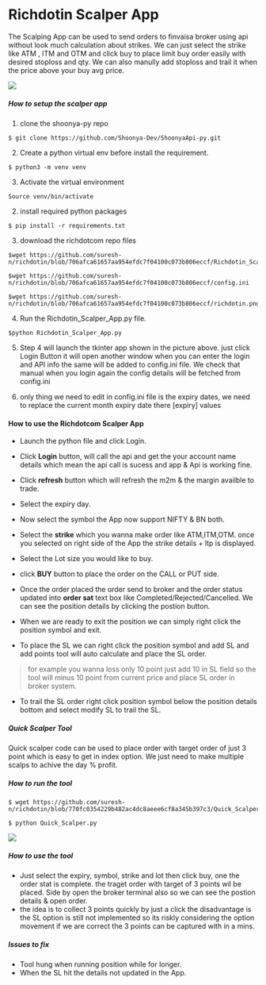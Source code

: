 # Richdotin Scalper App

The Scalping App can be used to send orders to finvaisa broker using api without look much calculation about strikes. We can just select the strike like ATM , ITM and OTM and click buy to place limit buy order easily with desired stoploss and qty. We can also manully add stoploss and trail it when the price above your buy avg price. 

![](https://i.imgur.com/DcLxofj.png)


##### How to setup the scalper app 

1. clone the shoonya-py repo 

```
$ git clone https://github.com/Shoonya-Dev/ShoonyaApi-py.git

```
2. Create a python virtual env before install the requirement.

```
$ python3 -m venv venv
```

3. Activate the virtual environment

```
Source venv/bin/activate
```

2. install required python packages  

`$ pip install -r requirements.txt`

3. download the richdotcom repo files 

```
$wget https://github.com/suresh-n/richdotin/blob/706afca61657aa954efdc7f04100c073b806eccf/Richdotin_Scalper_App.py
```

```
$wget https://github.com/suresh-n/richdotin/blob/706afca61657aa954efdc7f04100c073b806eccf/config.ini

$wget https://github.com/suresh-n/richdotin/blob/706afca61657aa954efdc7f04100c073b806eccf/richdotin.png

```
4. Run the Richdotin_Scalper_App.py file. 

```
$python Richdotin_Scalper_App.py

```

5. Step 4 will launch the tkinter app shown in the picture above. just click Login Button it will open another window when you can enter the login and API info the same will be added to config.ini file. We check that manual when you login again the config details will be fetched from config.ini

6. only thing we need to edit in config.ini file is the expiry dates, we need to replace the current month expiry date there [expiry] values

#### How to use the Richdotcom Scalper App 

* Launch the python file and click Login.

* Click **Login** button, will call the api and get the your account name details which mean the api call is sucess and app & Api is working fine.

* Click **refresh** button which will  refresh the m2m & the margin availble to trade.

* Select the expiry day.

* Now select the symbol the App now support NIFTY & BN both. 

* Select the **strike** which you wanna make order like ATM,ITM,OTM. once you selected on right side of the App the strike details + ltp is displayed. 

* Select the Lot size you would like to buy. 

* click **BUY** button to place the order on the CALL or PUT side.

* Once the order placed the order send to broker and the order status updated into **order sat** text box like Completed/Rejected/Cancelled. We can see the position details by clicking the postion button. 

* When we are ready to exit the position we can simply right  click the position symbol and exit.

* To place the SL we can right click the position symbol and add SL and add points tool will auto calculate and place the SL order. 
> for example you wanna loss only 10 point just add 10 in SL field so the tool will minus 10 point from current price and place SL order in broker system. 

* To trail the SL order right click position symbol below the position details bottom and select modify SL to trail the SL. 

##### Quick Scalper Tool

Quick scalper code can be used to place order with target order of just 3 point which is easy to get in index option. We just need to make multiple scalps to achive the day % profit.

##### How to run the tool 

```
$ wget https://github.com/suresh-n/richdotin/blob/770fc0354229b482ac4dc8aeee6cf8a345b397c3/Quick_Scalper.py
```

```
$ python Quick_Scalper.py

```

![](https://i.imgur.com/SU6YZ2C.png)

##### How to use the tool 

* Just select the expiry, symbol, strike and lot then click buy, one the order stat is complete. the traget order with target of 3 points wil be placed. Side by open the broker terminal also so we can see the postion details & open order. 
* the idea is to collect 3 points quickly by just a click the disadvantage is the SL option is still not implemented so its riskly considering the option movement if we are correct the 3 points can be captured with in a mins. 

##### Issues to fix

* Tool hung  when running position while for longer. 
* When the SL hit the details not updated in the App. 

